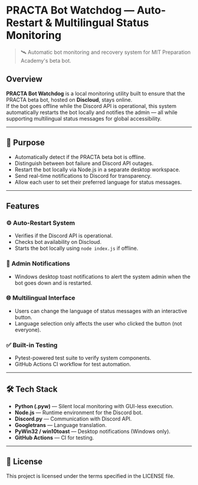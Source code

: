 # PRACTA Bot Watchdog — Auto-Restart & Multilingual Status Monitoring

> 🛰️ Automatic bot monitoring and recovery system for MIT Preparation Academy's beta bot.
## Overview

**PRACTA Bot Watchdog** is a local monitoring utility built to ensure that the PRACTA beta bot, hosted on **Discloud**, stays online.  
If the bot goes offline while the Discord API is operational, this system automatically restarts the bot locally and notifies the admin — all while supporting multilingual status messages for global accessibility.

---

## 🌟 Purpose

- Automatically detect if the PRACTA beta bot is offline.
- Distinguish between bot failure and Discord API outages.
- Restart the bot locally via Node.js in a separate desktop workspace.
- Send real-time notifications to Discord for transparency.
- Allow each user to set their preferred language for status messages.

---

## Features

### ⚙️ Auto-Restart System
- Verifies if the Discord API is operational.
- Checks bot availability on Discloud.
- Starts the bot locally using `node index.js` if offline.

### 🔔 Admin Notifications
- Windows desktop toast notifications to alert the system admin when the bot goes down and is restarted.

### 🌐 Multilingual Interface
- Users can change the language of status messages with an interactive button.
- Language selection only affects the user who clicked the button (not everyone).

### ✅ Built-in Testing
- Pytest-powered test suite to verify system components.
- GitHub Actions CI workflow for test automation.

---

## 🛠️ Tech Stack

- **Python (.pyw)** — Silent local monitoring with GUI-less execution.
- **Node.js** — Runtime environment for the Discord bot.
- **Discord.py** — Communication with Discord API.
- **Googletrans** — Language translation.
- **PyWin32 / win10toast** — Desktop notifications (Windows only).
- **GitHub Actions** — CI for testing.

---

## 📝 License
This project is licensed under the terms specified in the LICENSE file.
